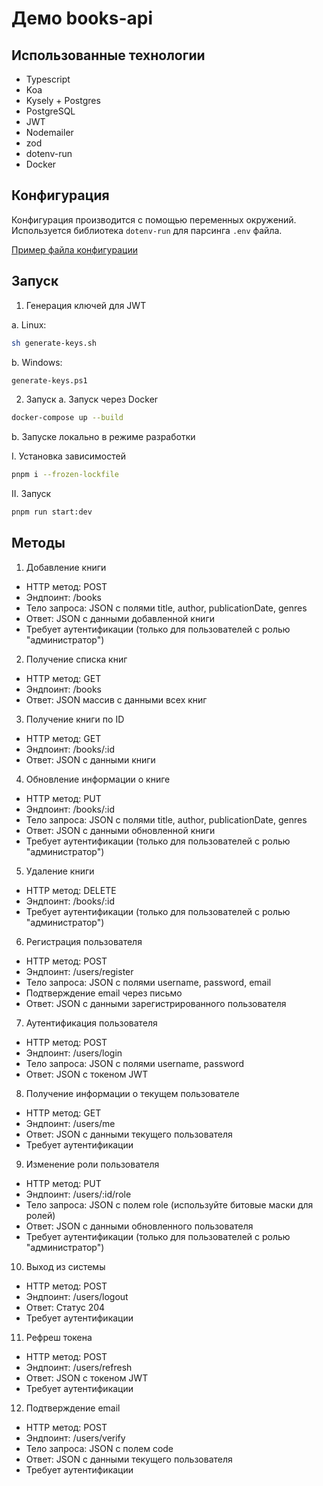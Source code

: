 # Демо books-api

## Использованные технологии

- Typescript
- Koa
- Kysely + Postgres
- PostgreSQL
- JWT
- Nodemailer
- zod
- dotenv-run
- Docker

## Конфигурация
Конфигурация производится с помощью переменных окружений.
Используется библиотека `dotenv-run` для парсинга `.env` файла.

[Пример файла конфигурации](.env.example)


## Запуск

1. Генерация ключей для JWT

a. Linux:
```sh
sh generate-keys.sh
```

b. Windows:
```sh
generate-keys.ps1
```

2. Запуск
a. Запуск через Docker
```sh
docker-compose up --build
```

b. Запуске локально в режиме разработки

I. Установка зависимостей
```sh
pnpm i --frozen-lockfile
```


II. Запуск
```sh
pnpm run start:dev
```

## Методы

1. Добавление книги
- HTTP метод: POST
- Эндпоинт: /books
- Тело запроса: JSON с полями title, author, publicationDate, genres
- Ответ: JSON с данными добавленной книги
- Требует аутентификации (только для пользователей с ролью "администратор")

2. Получение списка книг
- HTTP метод: GET
- Эндпоинт: /books
- Ответ: JSON массив с данными всех книг

3. Получение книги по ID
- HTTP метод: GET
- Эндпоинт: /books/:id
- Ответ: JSON с данными книги

4. Обновление информации о книге
- HTTP метод: PUT
- Эндпоинт: /books/:id
- Тело запроса: JSON с полями title, author, publicationDate, genres
- Ответ: JSON с данными обновленной книги
- Требует аутентификации (только для пользователей с ролью "администратор")

5. Удаление книги
- HTTP метод: DELETE
- Эндпоинт: /books/:id
- Требует аутентификации (только для пользователей с ролью "администратор")

6. Регистрация пользователя
- HTTP метод: POST
- Эндпоинт: /users/register
- Тело запроса: JSON с полями username, password, email
- Подтверждение email через письмо
- Ответ: JSON с данными зарегистрированного пользователя

7. Аутентификация пользователя
- HTTP метод: POST
- Эндпоинт: /users/login
- Тело запроса: JSON с полями username, password
- Ответ: JSON с токеном JWT

8. Получение информации о текущем пользователе
- HTTP метод: GET
- Эндпоинт: /users/me
- Ответ: JSON с данными текущего пользователя
- Требует аутентификации

9. Изменение роли пользователя
- HTTP метод: PUT
- Эндпоинт: /users/:id/role
- Тело запроса: JSON с полем role (используйте битовые маски для ролей)
- Ответ: JSON с данными обновленного пользователя
- Требует аутентификации (только для пользователей с ролью "администратор")

10. Выход из системы
- HTTP метод: POST
- Эндпоинт: /users/logout
- Ответ: Статус 204
- Требует аутентификации

11. Рефреш токена
- HTTP метод: POST
- Эндпоинт: /users/refresh
- Ответ: JSON с токеном JWT
- Требует аутентификации

12. Подтверждение email
- HTTP метод: POST
- Эндпоинт: /users/verify
- Тело запроса: JSON с полем code
- Ответ: JSON с данными текущего пользователя
- Требует аутентификации
